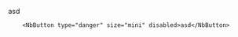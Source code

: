    <NbButton type="danger" size="mini" disabled>asd</NbButton>
```vue
    <NbButton type="danger" size="mini" disabled>asd</NbButton>
```
